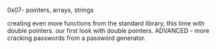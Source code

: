 0x07- pointers, arrays, strings

creating even more functions from the standard library, this time with double pointers. our first look with double pointers.
ADVANCED - more cracking passwords from a password generator.
